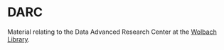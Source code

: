 # DARC
Material relating to the Data Advanced Research Center at the [Wolbach Library](http://library.cfa.harvard.edu/).
